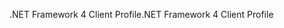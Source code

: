 <span data-ttu-id="819d6-101">.NET Framework 4 Client Profile</span><span class="sxs-lookup"><span data-stu-id="819d6-101">.NET Framework 4 Client Profile</span></span>